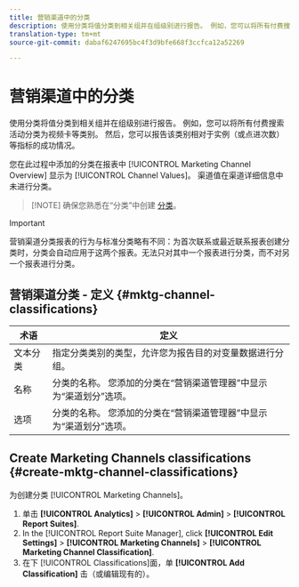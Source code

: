 ```yaml
---
title: 营销渠道中的分类
description: 使用分类将值分类到相关组并在组级别进行报告。 例如，您可以将所有付费搜索活动分类为视频卡等类别。 然后，您可以报告该类别相对于实例（或点进次数）等指标的成功情况。
translation-type: tm+mt
source-git-commit: dabaf6247695bc4f3d9bfe668f3ccfca12a52269

---
```



# 营销渠道中的分类

使用分类将值分类到相关组并在组级别进行报告。 例如，您可以将所有付费搜索活动分类为视频卡等类别。 然后，您可以报告该类别相对于实例（或点进次数）等指标的成功情况。

您在此过程中添加的分类在报表中 [!UICONTROL Marketing Channel Overview] 显示为 [!UICONTROL Channel Values]。 渠道值在渠道详细信息中未进行分类。

>[!NOTE] 确保您熟悉在“分类”中创建 [分类](/help/components/c-classifications2/c-classifications.md)。

>[!IMPORTANT]
>
>营销渠道分类报表的行为与标准分类略有不同：为首次联系或最近联系报表创建分类时，分类会自动应用于这两个报表。无法只对其中一个报表进行分类，而不对另一个报表进行分类。

## 营销渠道分类 - 定义 {#mktg-channel-classifications}

| 术语 | 定义 |
|--- |--- |
| 文本分类 | 指定分类类别的类型，允许您为报告目的对变量数据进行分组。 |
| 名称 | 分类的名称。 您添加的分类在“营销渠道管理器”中显示为“渠道划分”选项。 |
| 选项 | 分类的名称。 您添加的分类在“营销渠道管理器”中显示为“渠道划分”选项。 |

## Create Marketing Channels classifications {#create-mktg-channel-classifications}

为创建分类 [!UICONTROL Marketing Channels]。

1. 单击 **[!UICONTROL Analytics]** > **[!UICONTROL Admin]** > **[!UICONTROL Report Suites]**.
1. In the [!UICONTROL Report Suite Manager], click **[!UICONTROL Edit Settings]** > **[!UICONTROL Marketing Channels]** > **[!UICONTROL Marketing Channel Classification]**.
1. 在下 [!UICONTROL Classifications]面，单 **[!UICONTROL Add Classification]** 击（或编辑现有的）。
